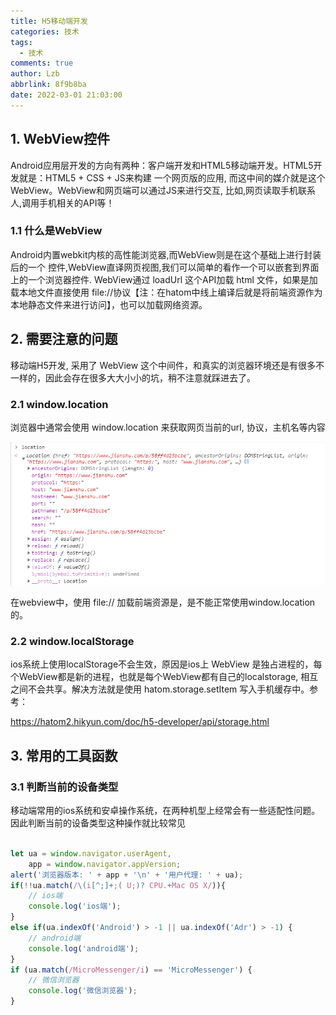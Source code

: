 ```yaml
---
title: H5移动端开发
categories: 技术
tags:
  - 技术
comments: true
author: Lzb
abbrlink: 8f9b8ba
date: 2022-03-01 21:03:00
---
```


## 1. WebView控件

Android应用层开发的方向有两种：客户端开发和HTML5移动端开发。HTML5开发就是：HTML5 + CSS + JS来构建 一个网页版的应用, 而这中间的媒介就是这个WebView。WebView和网页端可以通过JS来进行交互, 比如,网页读取手机联系人,调用手机相关的API等！

### 1.1 什么是WebView

Android内置webkit内核的高性能浏览器,而WebView则是在这个基础上进行封装后的一个 控件,WebView直译网页视图,我们可以简单的看作一个可以嵌套到界面上的一个浏览器控件. WebView通过 loadUrl 这个API加载 html 文件，如果是加载本地文件直接使用 file://协议【注：在hatom中线上编译后就是将前端资源作为本地静态文件来进行访问】，也可以加载网络资源。

## 2. 需要注意的问题

移动端H5开发, 采用了 WebView 这个中间件，和真实的浏览器环境还是有很多不一样的，因此会存在很多大大小小的坑，稍不注意就踩进去了。

### 2.1 window.location

浏览器中通常会使用 window.location 来获取网页当前的url, 协议，主机名等内容

![window.location内容](./images/location_1.png)

在webview中，使用 file:// 加载前端资源是，是不能正常使用window.location的。

### 2.2 window.localStorage

ios系统上使用localStorage不会生效，原因是ios上 WebView 是独占进程的，每个WebView都是新的进程，也就是每个WebView都有自己的localstorage, 相互之间不会共享。解决方法就是使用 hatom.storage.setItem 写入手机缓存中。参考：

https://hatom2.hikyun.com/doc/h5-developer/api/storage.html

## 3. 常用的工具函数

### 3.1 判断当前的设备类型

移动端常用的ios系统和安卓操作系统，在两种机型上经常会有一些适配性问题。因此判断当前的设备类型这种操作就比较常见

```javascript

let ua = window.navigator.userAgent,
    app = window.navigator.appVersion;
alert('浏览器版本: ' + app + '\n' + '用户代理: ' + ua);
if(!!ua.match(/\(i[^;]+;( U;)? CPU.+Mac OS X/)){
    // ios端 
    console.log('ios端');
}
else if(ua.indexOf('Android') > -1 || ua.indexOf('Adr') > -1) {
    // android端 
    console.log('android端');
}
if (ua.match(/MicroMessenger/i) == 'MicroMessenger') {
    // 微信浏览器 
    console.log('微信浏览器');
}

```
